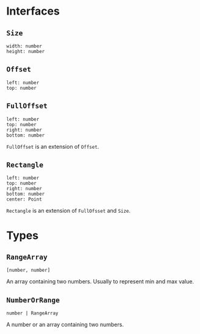 # Interfaces

## `Size`

```
width: number
height: number
```

## `Offset`

```
left: number
top: number
```

## `FullOffset`

```
left: number
top: number
right: number
bottom: number
```

`FullOffset` is an extension of `Offset`.

## `Rectangle`

```
left: number
top: number
right: number
bottom: number
center: Point
```

`Rectangle` is an extension of `FullOfsset` and `Size`.

# Types

## `RangeArray`

`[number, number]`

An array containing two numbers.
Usually to represent min and max value.

## `NumberOrRange`

`number | RangeArray`

A number or an array containing two numbers.